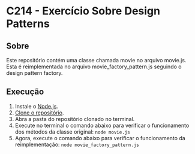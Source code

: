 # C214 - Exercício Sobre Design Patterns

## Sobre
Este repositório contém uma classe chamada movie no arquivo movie.js. Esta é reimplementada no arquivo movie_factory_pattern.js seguindo o design pattern factory.

## Execução
1. Instale o [Node.js](https://nodejs.org/en/).
2. [Clone o repositório](https://docs.github.com/pt/repositories/creating-and-managing-repositories/cloning-a-repository).
3. Abra a pasta do repositório clonado no terminal.
4. Execute no terminal o comando abaixo para verificar o funcionamento dos métodos da classe original:
```node movie.js```
5. Agora, execute o comando abaixo para verificar o funcionamento da reimplementação:
```node movie_factory_pattern.js```
